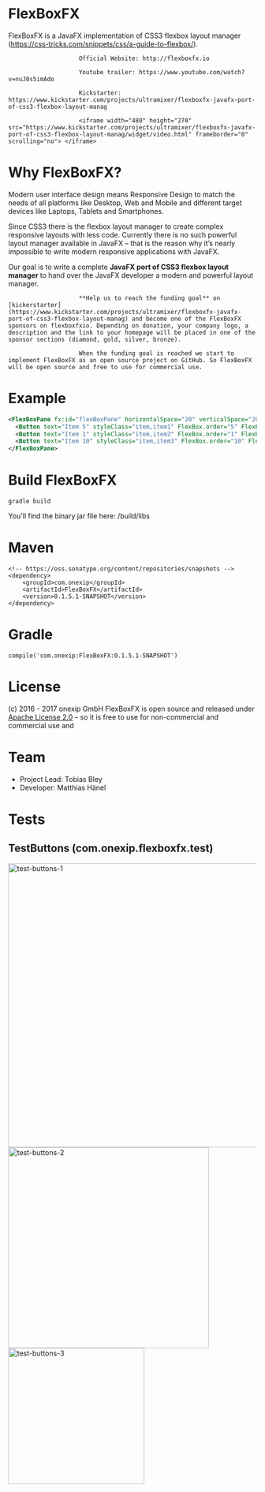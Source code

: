 # FlexBoxFX
FlexBoxFX is a JavaFX implementation of CSS3 flexbox layout manager (https://css-tricks.com/snippets/css/a-guide-to-flexbox/).

                        Official Website: http://flexboxfx.io
                        
                        Youtube trailer: https://www.youtube.com/watch?v=nuJ0s5imAdo
                        
                        Kickstarter: https://www.kickstarter.com/projects/ultramixer/flexboxfx-javafx-port-of-css3-flexbox-layout-manag
                        
                        <iframe width="480" height="270" src="https://www.kickstarter.com/projects/ultramixer/flexboxfx-javafx-port-of-css3-flexbox-layout-manag/widget/video.html" frameborder="0" scrolling="no"> </iframe>
                        

# Why FlexBoxFX? #
Modern user interface design means Responsive Design to match the needs of all platforms like Desktop, Web and Mobile and different target devices like Laptops, Tablets and Smartphones.

Since CSS3 there is the flexbox layout manager to create complex responsive layouts with less code. Currently there is no such powerful layout manager available in JavaFX – that is the reason why it’s nearly impossible to write modern responsive applications with JavaFX.

Our goal is to write a complete **JavaFX port of CSS3 flexbox layout manager** to hand over the JavaFX developer a modern and powerful layout manager.

                        **Help us to reach the funding goal** on [kickerstarter](https://www.kickstarter.com/projects/ultramixer/flexboxfx-javafx-port-of-css3-flexbox-layout-manag) and become one of the FlexBoxFX sponsors on flexboxfxio. Depending on donation, your company logo, a description and the link to your homepage will be placed in one of the sponsor sections (diamond, gold, silver, bronze).
                        
                        When the funding goal is reached we start to implement FlexBoxFX as an open source project on GitHub. So FlexBoxFX will be open source and free to use for commercial use.

# Example #
```xml
<FlexBoxPane fx:id="flexBoxPane" horizontalSpace="20" verticalSpace="20" styleClass="flex-pane" direction="ROW"> 
  <Button text="Item 5" styleClass="item,item1" FlexBox.order="5" FlexBox.grow="1"></Button>
  <Button text="Item 1" styleClass="item,item2" FlexBox.order="1" FlexBox.grow="2"></Button> 
  <Button text="Item 10" styleClass="item,item3" FlexBox.order="10" FlexBox.grow="1"></Button> 
</FlexBoxPane>
```


# Build FlexBoxFX #
```
gradle build
```
You'll find the binary jar file here: <project-dir>/build/libs


# Maven #
```
<!-- https://oss.sonatype.org/content/repositories/snapshots -->
<dependency>
    <groupId>com.onexip</groupId>
    <artifactId>FlexBoxFX</artifactId>
    <version>0.1.5.1-SNAPSHOT</version>
</dependency>
```

# Gradle #
```
compile('com.onexip:FlexBoxFX:0.1.5.1-SNAPSHOT')
```


# License #
(c) 2016 - 2017 onexip GmbH
FlexBoxFX is open source and released under [Apache License 2.0](https://www.apache.org/licenses/LICENSE-2.0) –  so it is free to use for non-commercial and commercial use and

# Team #
* Project Lead: Tobias Bley
* Developer: Matthias Hänel

# Tests #

## TestButtons (com.onexip.flexboxfx.test) ##

<img width="576" alt="test-buttons-1" src="https://cloud.githubusercontent.com/assets/2484805/26397621/3448ca04-4077-11e7-883e-7613c89e8306.png">
<img width="407" alt="test-buttons-2" src="https://cloud.githubusercontent.com/assets/2484805/26397620/34480628-4077-11e7-94d0-572b8e817dbf.png">
<img width="276" alt="test-buttons-3" src="https://cloud.githubusercontent.com/assets/2484805/26397619/34480fba-4077-11e7-9c51-296374cb1809.png">


